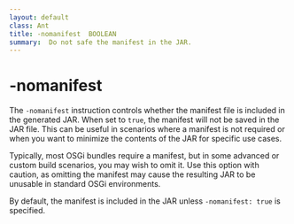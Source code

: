 ```yaml
---
layout: default
class: Ant
title: -nomanifest  BOOLEAN
summary:  Do not safe the manifest in the JAR.
---
```


# -nomanifest

The `-nomanifest` instruction controls whether the manifest file is included in the generated JAR. When set to `true`, the manifest will not be saved in the JAR file. This can be useful in scenarios where a manifest is not required or when you want to minimize the contents of the JAR for specific use cases.

Typically, most OSGi bundles require a manifest, but in some advanced or custom build scenarios, you may wish to omit it. Use this option with caution, as omitting the manifest may cause the resulting JAR to be unusable in standard OSGi environments.

By default, the manifest is included in the JAR unless `-nomanifest: true` is specified.

